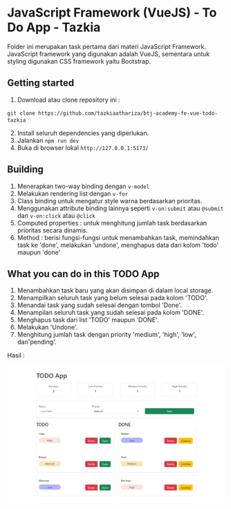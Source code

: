 # JavaScript Framework (VueJS) - To Do App - Tazkia
Folder ini merupakan task pertama dari materi JavaScript Framework. JavaScript framework yang digunakan adalah VueJS, sementara untuk styling digunakan CSS framework yaitu Bootstrap. 

## Getting started
1. Download atau clone repository ini :
```
git clone https://github.com/tazkiaathariza/btj-academy-fe-vue-todo-tazkia
```
2. Install seluruh dependencies yang diperlukan.
2. Jalankan `npm run dev`
3. Buka di browser lokal `http://127.0.0.1:5173/`

## Building
1. Menerapkan two-way binding dengan `v-model`
2. Melakukan rendering list dengan `v-for`
3. Class binding untuk mengatur style warna berdasarkan prioritas.
4. Menggunakan attribute binding lainnya seperti `v-on:submit` atau `@submit` dan `v-on:click` atau `@click`
5. Computed properties : untuk menghitung jumlah task berdasarkan prioritas secara dinamis.
6. Method : berisi fungsi-fungsi untuk menambahkan task, memindahkan task ke 'done', melakukan 'undone', menghapus data dari kolom 'todo' maupun 'done'

## What you can do in this TODO App
1. Menambahkan task baru yang akan disimpan di dalam local storage.
2. Menampilkan seluruh task yang belum selesai pada kolom 'TODO'.
3. Menandai task yang sudah selesai dengan tombol 'Done'.
4. Menampilan seluruh task yang sudah selesai pada kolom 'DONE'.
5. Menghapus task dari list 'TODO' maupun 'DONE'.
6. Melakukan 'Undone'.
7. Menghitung jumlah task dengan priority 'medium', 'high', 'low', dan'pending'.

Hasil :

![hasil](/public/ss.png)